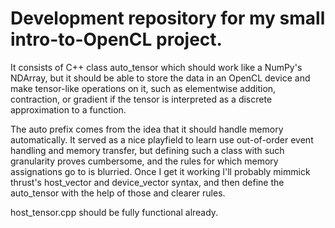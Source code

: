 # Development repository for my small intro-to-OpenCL project.

It consists of C++ class auto_tensor<double> which should work like a NumPy's NDArray, but it should be able to store the data in an OpenCL device and make tensor-like operations on it, such as elementwise addition, contraction, or gradient if the tensor is interpreted as a discrete approximation to a function.

The auto prefix comes from the idea that it should handle memory automatically. It served as a nice playfield to learn use out-of-order event handling and memory transfer, but defining such a class with such granularity proves cumbersome, and the rules for which memory assignations go to is blurried. Once I get it working I'll probably mimmick thrust's host_vector and device_vector syntax, and then define the auto_tensor with the help of those and clearer rules.

host_tensor.cpp should be fully functional already.

